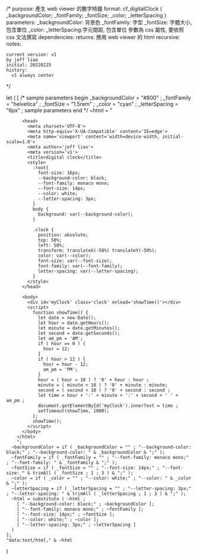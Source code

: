   /*
    purpose:
      產生 web viewer 的數字時鐘
    format:
      cf_digitalClock ( _backgroundColor; _fontFamily; _fontSize; _color; _letterSpacing )
    parameters:
      _backgroundColor: 背景色
      _fontFamily: 字型
      _fontSize: 字體大小, 包含單位
      _color:
      _letterSpacing:字元間距, 包含單位
      參數為 css 屬性, 要依照 css 文法撰寫
    dependencies:
    returns:
      應用 web viewer 的 html
    recursive:
    notes:
      
    current version: v1
    by jeff liao
    initial: 20220225
    history:
      v1 always center

      
  */

  let (
    [
      /* sample parameters begin
      _backgroundColor = "#800" ;
      _fontFamily = "helvetica" ;
      _fontSize = "1.5rem" ;
      _color = "cyan" ;
      _letterSpacing = "6px" ;
      sample parameters end */
      ~html =
        "
        <!DOCTYPE html>
        <html lang='en'>

          <head>
            <meta charset='UTF-8'>
            <meta http-equiv='X-UA-Compatible' content='IE=edge'>
            <meta name='viewport' content='width=device-width, initial-scale=1.0'>
            <meta author='jeff liao'>
            <meta version='v1'>
            <title>digital clock</title>
            <style>
              :root{
                font-size: 16px;
                --background-color: black;
                --font-family: monaco mono;
                --font-size: 14px;
                --color: white;
                --letter-spacing: 3px;
              }
              body {
                background: var(--background-color);
              }

              .clock {
                position: absolute;
                top: 50%;
                left: 50%;
                transform: translateX(-50%) translateY(-50%);
                color: var(--color);
                font-size: var(--font-size);
                font-family: var(--font-family);
                letter-spacing: var(--letter-spacing);
              }
            </style>
          </head>

          <body>
            <div id='myClock' class='clock' onload='showTime()'></div>
            <script>
              function showTime() {
                let date = new Date();
                let hour = date.getHours();
                let minute = date.getMinutes();
                let second = date.getSeconds();
                let am_pm = 'AM';
                if ( hour == 0 ) {
                  hour = 12;
                }
                if ( hour > 12 ) {
                  hour = hour - 12;
                  am_pm = 'PM';
                }
                hour = ( hour < 10 ) ? '0' + hour : hour ;
                minute = ( minute < 10 ) ? '0' + minute : minute;
                second = ( second < 10 ) ? '0' + second : second ;
                let time = hour + ':' + minute + ':' + second + ' ' + am_pm ;
                document.getElementById('myClock').innerText = time ;
                setTimeout(showTime, 1000);
              };
              showTime();
            </script>
          </body>
        </html>
        ";
      ~backgroundColor = if ( _backgroundColor = "" ; "--background-color: black;" ; "--background-color: " & _backgroundColor & ";" );
      ~fontFamily = if ( _fontFamily = "" ; "--font-family: monaco mono;" ; "--font-family: " & _fontFamily & ";" );
      ~fontSize = if ( _fontSize = "" ; "--font-size: 14px;" ; "--font-size: " & trimAll ( _fontSize ; 1 ; 3 ) & ";" );
      ~color = if ( _color = "" ; "--color: white;" ; "--color: " & _color & ";" );
      ~letterSpacing = if ( _letterSpacing = "" ; "--letter-spacing: 3px;" ; "--letter-spacing: " & trimAll ( _letterSpacing ; 1 ; 3 ) & ";" );
      ~html = substitute ( ~html ;
        [ "--background-color: black;" ; ~backgroundColor ];
        [ "--font-family: monaco mono;" ; ~fontFamily ];
        [ "--font-size: 14px;" ; ~fontSize ];
        [ "--color: white;" ; ~color ];
        [ "--letter-spacing: 3px;" ; ~letterSpacing ]
      )
    ];
    "data:text/html," & ~html
  )
